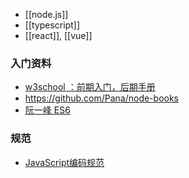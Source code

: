 - [[node.js]]
- [[typescript]]
- [[react]], [[vue]]

### 入门资料
- [w3school ：前期入门，后期手册](http://www.w3school.com.cn/b.asp)
- https://github.com/Pana/node-books
- [阮一峰 ES6](http://es6.ruanyifeng.com/)

### 规范
- [JavaScript编码规范](https://github.com/fex-team/styleguide/blob/master/javascript.md)
